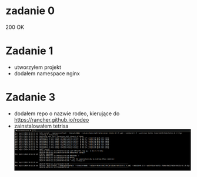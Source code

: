 # zadanie 0
200 OK

# Zadanie 1
 - utworzyłem projekt
 - dodałem namespace nginx

# Zadanie 3
 - dodałem repo o nazwie rodeo, kierujące do https://rancher.github.io/rodeo
 - zainstalowałem tetrisa ![](screenshots/1.png)
